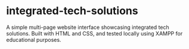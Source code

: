 # integrated-tech-solutions
A simple multi-page website interface showcasing integrated tech solutions. Built with HTML and CSS, and tested locally using XAMPP for educational purposes.

